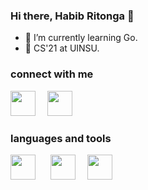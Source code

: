 ### Hi there, Habib Ritonga 👋

- 🌱 I’m currently learning Go. 
- 📖 CS'21 at UINSU.

### connect with me

<a href = "https://www.instagram.com/mhdnaufalhartg/" alt="Instagram"><img src="https://img.icons8.com/fluency//000000/instagram-new.png" height="40" width="40" style= margin-right:15px;/></a>
<a href = "mailto:habibesktop@gmail.com" alt="Email"><img src="https://img.icons8.com/color/48/000000/gmail-new.png" height="40" width="40" style= margin-right:15px;/></a>

### languages and tools

<a href="https://www.go.dev/" alt="Go"><img src="https://cdn-icons-png.flaticon.com/512/919/919838.png" width="40" height="40" style= margin-right:20px;/></a>
<a href="https://www.go.dev/" alt="Node JS"><img src="https://img.icons8.com/color/000000/nodejs.png" width="40" height="40" style= margin-right:15px;/></a>
<a href="https://www.php.net" alt="PHP"><img src="https://upload.wikimedia.org/wikipedia/commons/2/27/PHP-logo.svg" width="40" height="40" style= margin-right:15px;/></a>
